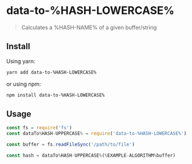 # data-to-%HASH-LOWERCASE%

> Calculates a %HASH-NAME% of a given buffer/string

## Install

Using yarn:
```sh
yarn add data-to-%HASH-LOWERCASE%
```

or using npm:
```sh
npm install data-to-%HASH-LOWERCASE%
```

## Usage

```javascript
const fs = require('fs')
const dataTo%HASH-UPPERCASE% = require('data-to-%HASH-LOWERCASE%')

const buffer = fs.readFileSync('/path/to/file')

const hash = dataTo%HASH-UPPERCASE%(%EXAMPLE-ALGORITHM%buffer)
```
